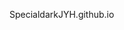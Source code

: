 SpecialdarkJYH.github.io

<html>
<head>
<meta charset="UTF-8">

</head>
<body>
<object style="width: 1000px height: 1000px" data="https://specialdark.tistory.com/"></object>
</body>
</html>


